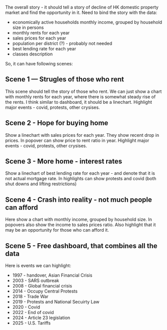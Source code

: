 The overall story - it should tell a story of decline of HK domestic property 
market and find the opportunity in it. 
Need to bind the story with the data:
* economically active households monthly income, grouped by household size in persons
* monthly rents for each year
* sales prices for each year
* population per district (?) - probably not needed
* best lending rate for each year
* classes description

So, it can have following scenes:

##  Scene 1 — Strugles of those who rent

This scene should tell the story of those who rent.
We can just show a chart with monthly rents for each year,
where there is somewhat steady rise of the rents.
I think similar to dashboard, it should be a linechart.
Highlight major events - covid, protests, other crysises.

## Scene 2 - Hope for buying home

Show a linechart with sales prices for each year.
They show recent drop  in prices.
In popover can show price to rent ratio in year.
Highlight major events - covid, protests, other crysises.

## Scene 3 - More home - interest rates

Show a linechart of best lending rate for each year - and 
denote that it is not actual mortgage rate.
In highlights can show protests and covid (both shut downs and lifting restrictions)

## Scene 4 - Crash into reality - not much people can afford

Here show a chart with monthly income, grouped by household size.
In popovers also show the income to sales prices ratio.
Also highlight that it may be an opportunity for those who can afford it.

## Scene 5 - Free dashboard, that combines all the data



Here is events we can highlight:
* 1997 - handover, Asian Financial Crisis
* 2003 - SARS outbreak
* 2008 - Global financial crisis
* 2014 - Occupy Central Protests
* 2018 - Trade War
* 2019 - Protests and National Secuirty Law
* 2020 - Covid
* 2022 - End of covid
* 2024 - Article 23 legislation
* 2025 - U.S. Tariffs

